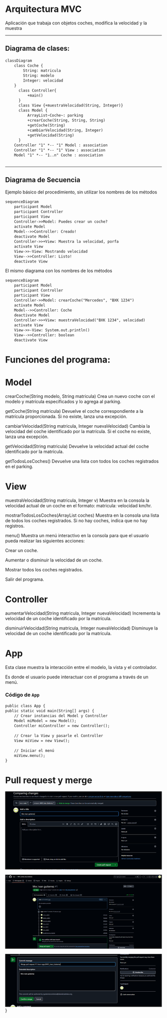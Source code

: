 # Arquitectura MVC

Aplicación que trabaja con objetos coches, modifica la velocidad y la muestra

---
## Diagrama de clases:

```mermaid
classDiagram
    class Coche {
        String: matricula
        String: modelo
        Integer: velocidad
    }
      class Controller{
          +main()
      }
      class View {+muestraVelocidad(String, Integer)}
      class Model {
          ArrayList~Coche~: parking
          +crearCoche(String, String, String)
          +getCoche(String)
          +cambiarVelocidad(String, Integer)
          +getVelocidad(String)
      }
    Controller "1" *-- "1" Model : association
    Controller "1" *-- "1" View : association
    Model "1" *-- "1..n" Coche : association
      
```

---

## Diagrama de Secuencia

Ejemplo básico del procedimiento, sin utilizar los nombres de los métodos


```mermaid
sequenceDiagram
    participant Model
    participant Controller
    participant View
    Controller->>Model: Puedes crear un coche?
    activate Model
    Model-->>Controller: Creado!
    deactivate Model
    Controller->>+View: Muestra la velocidad, porfa
    activate View
    View->>-View: Mostrando velocidad
    View-->>Controller: Listo!
    deactivate View
```

El mismo diagrama con los nombres de los métodos

```mermaid
sequenceDiagram
    participant Model
    participant Controller
    participant View
    Controller->>Model: crearCoche("Mercedes", "BXK 1234")
    activate Model
    Model-->>Controller: Coche
    deactivate Model
    Controller->>+View: muestraVelocidad("BXK 1234", velocidad)
    activate View
    View->>-View: System.out.println()
    View-->>Controller: boolean
    deactivate View
```
# Funciones del programa:

# Model

crearCoche(String modelo, String matricula) Crea un nuevo coche con el modelo y matrícula especificados y lo agrega al parking.  

getCoche(String matricula) Devuelve el coche correspondiente a la matrícula proporcionada. Si no existe, lanza una excepción.  

cambiarVelocidad(String matricula, Integer nuevaVelocidad) Cambia la velocidad del coche identificado por la matrícula. Si el coche no existe, lanza una excepción.  

getVelocidad(String matricula) Devuelve la velocidad actual del coche identificado por la matrícula.  

getTodosLosCoches() Devuelve una lista con todos los coches registrados en el parking.

# View

muestraVelocidad(String matricula, Integer v) Muestra en la consola la velocidad actual de un coche en el formato: matricula: velocidad km/hr.  

mostrarTodosLosCoches(ArrayList<Coche> coches) Muestra en la consola una lista de todos los coches registrados. Si no hay coches, indica que no hay registros.  

menu() Muestra un menú interactivo en la consola para que el usuario pueda realizar las siguientes acciones:  

Crear un coche.

Aumentar o disminuir la velocidad de un coche.

Mostrar todos los coches registrados.

Salir del programa.

# Controller

aumentarVelocidad(String matricula, Integer nuevaVelocidad) Incrementa la velocidad de un coche identificado por la matrícula.  

disminuirVelocidad(String matricula, Integer nuevaVelocidad) Disminuye la velocidad de un coche identificado por la matrícula.

# App
Esta clase muestra la interacción entre el modelo, la vista y el controlador.

Es donde el usuario puede interactuar con el programa a través de un menú.

### Código de `App`

    public class App {
    public static void main(String[] args) {
        // Crear instancias del Model y Controller
        Model miModel = new Model();
        Controller miController = new Controller();

        // Crear la View y pasarle el Controller
        View miView = new View();

        // Iniciar el menú
        miView.menu();
    }

# Pull request y merge

![img.png](img.png)

![img_1.png](img_1.png)

![img_2.png](img_2.png)
}